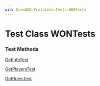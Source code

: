 ```yaml
---
uid: OpenGSQ.Protocols.Tests.WONTests
---
```


# Test Class WONTests

### Test Methods

<a href="/tests/OpenGSQ.Protocols.Tests/WONTests/GetInfoTest.html">GetInfoTest</a>

<a href="/tests/OpenGSQ.Protocols.Tests/WONTests/GetPlayersTest.html">GetPlayersTest</a>

<a href="/tests/OpenGSQ.Protocols.Tests/WONTests/GetRulesTest.html">GetRulesTest</a>

